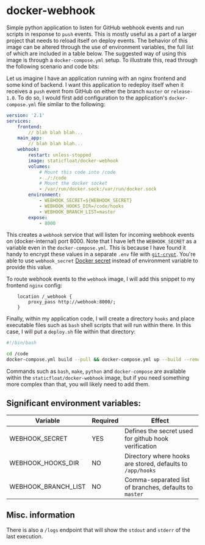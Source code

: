 # docker-webhook

Simple python application to listen for GitHub webhook events and run scripts in response to `push` events.  This is mostly useful as a part of a larger project that needs to reload itself on deploy events.  The behavior of this image can be altered through the use of environment variables, the full list of which are included in a table below.  The suggested way of using this image is through a `docker-compose.yml` setup.  To illustrate this, read through the following scenario and code bits:

Let us imagine I have an application running with an nginx frontend and some kind of backend.  I want this application to redeploy itself when it receives a `push` event from GitHub on either the branch `master` or `release-1.0`.  To do so, I would first add configuration to the application's `docker-compose.yml` file similar to the following:

```yaml
version: '2.1'
services:
    frontend:
        // blah blah blah...
    main_app:
        // blah blah blah...
    webhook:
        restart: unless-stopped
        image: staticfloat/docker-webhook
        volumes:
            # Mount this code into /code
            - ./:/code
            # Mount the docker socket
            - /var/run/docker.sock:/var/run/docker.sock
        environment:
            - WEBHOOK_SECRET=${WEBHOOK_SECRET}
            - WEBHOOK_HOOKS_DIR=/code/hooks
            - WEBHOOK_BRANCH_LIST=master
        expose:
            - 8000
```

This creates a `webhook` service that will listen for incoming webhook events on (docker-internal) port 8000.  Note that I have left the `WEBHOOK_SECRET` as a variable even in the `docker-compose.yml`.  This is because I have found it handy to encrypt these values in a separate `.env` file with [`git-crypt`](https://github.com/AGWA/git-crypt).
You're able to use `webhook_secret` [Docker secret](https://docs.docker.com/compose/compose-file/#secrets) instead of environment variable to provide this value.

To route webhook events to the `webhook` image, I will add this snippet to my frontend `nginx` config:

```
    location /_webhook {
        proxy_pass http://webhook:8000/;
    }
```

Finally, within my application code, I will create a directory `hooks` and place executable files such as `bash` shell scripts that will run within there.  In this case, I will put a `deploy.sh` file within that directory:

```bash
#!/bin/bash

cd /code
docker-compose.yml build --pull && docker-compose.yml up --build --remove-orphans -d
```

Commands such as `bash`, `make`, `python` and `docker-compose` are available within the `staticfloat/docker-webhook` image, but if you need something more complex than that, you will likely need to add them.

## Significant environment variables:

| Variable            | Required | Effect                                                     |
| --------------------|----------|------------------------------------------------------------|
| WEBHOOK_SECRET      | YES      | Defines the secret used for github hook verification       |
| WEBHOOK_HOOKS_DIR   | NO       | Directory where hooks are stored, defaults to `/app/hooks` |
| WEBHOOK_BRANCH_LIST | NO       | Comma-separated list of branches, defaults to `master`     |

## Misc. information

There is also a `/logs` endpoint that will show the `stdout` and `stderr` of the last execution.
